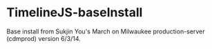 TimelineJS-baseInstall
======================

Base install from Sukjin You's March on Milwaukee production-server (cdmprod) version 6/3/14.
